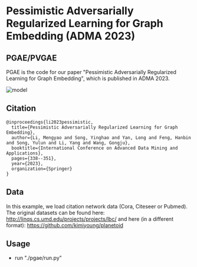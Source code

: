 # Pessimistic Adversarially Regularized Learning for Graph Embedding (ADMA 2023)

## PGAE/PVGAE

PGAE is the code for our paper "Pessimistic Adversarially Regularized Learning for Graph Embedding", which is published in ADMA 2023. 

![model](./img/model.jpg)

## Citation

```
@inproceedings{li2023pessimistic,
  title={Pessimistic Adversarially Regularized Learning for Graph Embedding},
  author={Li, Mengyao and Song, Yinghao and Yan, Long and Feng, Hanbin and Song, Yulun and Li, Yang and Wang, Gongju},
  booktitle={International Conference on Advanced Data Mining and Applications},
  pages={338--351},
  year={2023},
  organization={Springer}
}
```

## Data

In this example, we load citation network data (Cora, Citeseer or Pubmed). The original datasets can be found here: http://linqs.cs.umd.edu/projects/projects/lbc/ and here (in a different format): https://github.com/kimiyoung/planetoid

## Usage
- run "./pgae/run.py"

